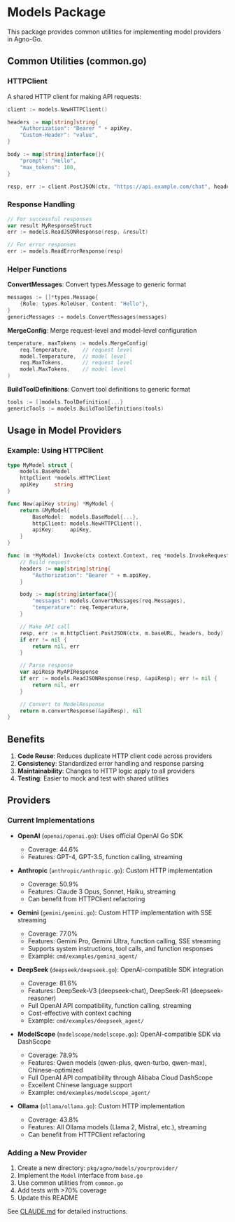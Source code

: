 # Models Package

This package provides common utilities for implementing model providers in Agno-Go.

## Common Utilities (common.go)

### HTTPClient

A shared HTTP client for making API requests:

```go
client := models.NewHTTPClient()

headers := map[string]string{
    "Authorization": "Bearer " + apiKey,
    "Custom-Header": "value",
}

body := map[string]interface{}{
    "prompt": "Hello",
    "max_tokens": 100,
}

resp, err := client.PostJSON(ctx, "https://api.example.com/chat", headers, body)
```

### Response Handling

```go
// For successful responses
var result MyResponseStruct
err := models.ReadJSONResponse(resp, &result)

// For error responses
err := models.ReadErrorResponse(resp)
```

### Helper Functions

**ConvertMessages**: Convert types.Message to generic format
```go
messages := []*types.Message{
    {Role: types.RoleUser, Content: "Hello"},
}
genericMessages := models.ConvertMessages(messages)
```

**MergeConfig**: Merge request-level and model-level configuration
```go
temperature, maxTokens := models.MergeConfig(
    req.Temperature,    // request level
    model.Temperature,  // model level
    req.MaxTokens,      // request level
    model.MaxTokens,    // model level
)
```

**BuildToolDefinitions**: Convert tool definitions to generic format
```go
tools := []models.ToolDefinition{...}
genericTools := models.BuildToolDefinitions(tools)
```

## Usage in Model Providers

### Example: Using HTTPClient

```go
type MyModel struct {
    models.BaseModel
    httpClient *models.HTTPClient
    apiKey     string
}

func New(apiKey string) *MyModel {
    return &MyModel{
        BaseModel:  models.BaseModel{...},
        httpClient: models.NewHTTPClient(),
        apiKey:     apiKey,
    }
}

func (m *MyModel) Invoke(ctx context.Context, req *models.InvokeRequest) (*types.ModelResponse, error) {
    // Build request
    headers := map[string]string{
        "Authorization": "Bearer " + m.apiKey,
    }

    body := map[string]interface{}{
        "messages": models.ConvertMessages(req.Messages),
        "temperature": req.Temperature,
    }

    // Make API call
    resp, err := m.httpClient.PostJSON(ctx, m.baseURL, headers, body)
    if err != nil {
        return nil, err
    }

    // Parse response
    var apiResp MyAPIResponse
    if err := models.ReadJSONResponse(resp, &apiResp); err != nil {
        return nil, err
    }

    // Convert to ModelResponse
    return m.convertResponse(&apiResp), nil
}
```

## Benefits

1. **Code Reuse**: Reduces duplicate HTTP client code across providers
2. **Consistency**: Standardized error handling and response parsing
3. **Maintainability**: Changes to HTTP logic apply to all providers
4. **Testing**: Easier to mock and test with shared utilities

## Providers

### Current Implementations

- **OpenAI** (`openai/openai.go`): Uses official OpenAI Go SDK
  - Coverage: 44.6%
  - Features: GPT-4, GPT-3.5, function calling, streaming

- **Anthropic** (`anthropic/anthropic.go`): Custom HTTP implementation
  - Coverage: 50.9%
  - Features: Claude 3 Opus, Sonnet, Haiku, streaming
  - Can benefit from HTTPClient refactoring

- **Gemini** (`gemini/gemini.go`): Custom HTTP implementation with SSE streaming
  - Coverage: 77.0%
  - Features: Gemini Pro, Gemini Ultra, function calling, SSE streaming
  - Supports system instructions, tool calls, and function responses
  - Example: `cmd/examples/gemini_agent/`

- **DeepSeek** (`deepseek/deepseek.go`): OpenAI-compatible SDK integration
  - Coverage: 81.6%
  - Features: DeepSeek-V3 (deepseek-chat), DeepSeek-R1 (deepseek-reasoner)
  - Full OpenAI API compatibility, function calling, streaming
  - Cost-effective with context caching
  - Example: `cmd/examples/deepseek_agent/`

- **ModelScope** (`modelscope/modelscope.go`): OpenAI-compatible SDK via DashScope
  - Coverage: 78.9%
  - Features: Qwen models (qwen-plus, qwen-turbo, qwen-max), Chinese-optimized
  - Full OpenAI API compatibility through Alibaba Cloud DashScope
  - Excellent Chinese language support
  - Example: `cmd/examples/modelscope_agent/`

- **Ollama** (`ollama/ollama.go`): Custom HTTP implementation
  - Coverage: 43.8%
  - Features: All Ollama models (Llama 2, Mistral, etc.), streaming
  - Can benefit from HTTPClient refactoring

### Adding a New Provider

1. Create a new directory: `pkg/agno/models/yourprovider/`
2. Implement the `Model` interface from `base.go`
3. Use common utilities from `common.go`
4. Add tests with >70% coverage
5. Update this README

See [CLAUDE.md](../../CLAUDE.md#adding-a-model-provider) for detailed instructions.
